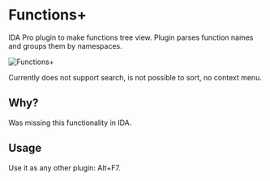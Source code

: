 # Functions+

IDA Pro plugin to make functions tree view. Plugin parses function names and groups them by namespaces. 

![Functions+](https://github.com/ax330d/functions-plus/raw/master/tree-example.PNG "Functions+")

Currently does not support search, is not possible to sort, no context menu.

## Why?

Was missing this functionality in IDA. 


## Usage

Use it as any other plugin: Alt+F7.
